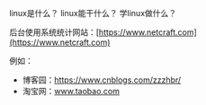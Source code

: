 linux是什么？
linux能干什么？
学linux做什么？
<!--more-->
后台使用系统统计网站：[https://www.netcraft.com](https://www.netcraft.com)

例如：
- 博客园：https://www.cnblogs.com/zzzhbr/
- 淘宝网：www.taobao.com